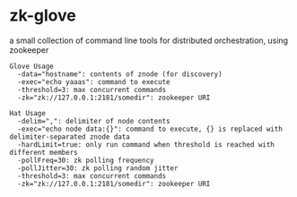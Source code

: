 # zk-glove
a small collection of command line tools for distributed orchestration, using zookeeper
```
Glove Usage 
  -data="hostname": contents of znode (for discovery)
  -exec="echo yaaas": command to execute
  -threshold=3: max concurrent commands
  -zk="zk://127.0.0.1:2181/somedir": zookeeper URI
```
```
Hat Usage
  -delim=",": delimiter of node contents
  -exec="echo node data:{}": command to execute, {} is replaced with delimiter-separated znode data
  -hardLimit=true: only run command when threshold is reached with different members
  -pollFreq=30: zk polling frequency
  -pollJitter=30: zk polling random jitter
  -threshold=3: max concurrent commands
  -zk="zk://127.0.0.1:2181/somedir": zookeeper URI

```
